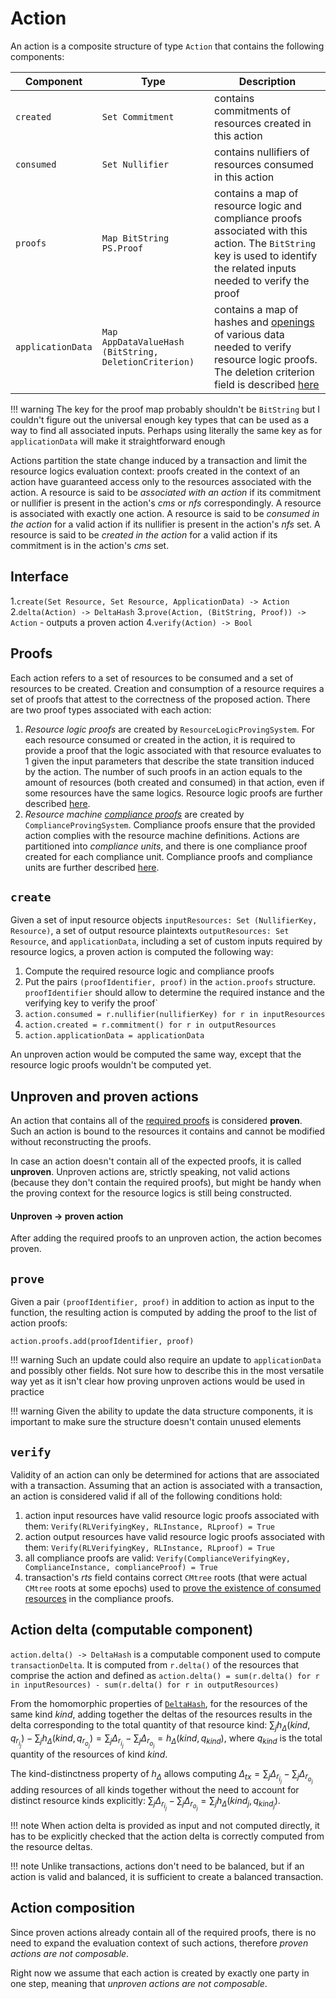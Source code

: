# Action

An action is a composite structure of type `Action` that contains the following components:

|Component|Type|Description|
|-|-|-|
|`created`|`Set Commitment`|contains commitments of resources created in this action|
|`consumed`|`Set Nullifier`|contains nullifiers of resources consumed in this action|
|`proofs`|`Map BitString PS.Proof`|contains a map of resource logic and compliance proofs associated with this action. The `BitString` key is used to identify the related inputs needed to verify the proof|
|`applicationData`|`Map AppDataValueHash (BitString, DeletionCriterion)`|contains a map of hashes and [openings](./../primitive_interfaces/fixed_size_type/hash.md#hash) of various data needed to verify resource logic proofs. The deletion criterion field is described [here](./../notes/storage.md#data-blob-storage)|

!!! warning
    The key for the proof map probably shouldn't be `BitString` but I couldn't figure out the universal enough key types that can be used as a way to find all associated inputs. Perhaps using literally the same key as for `applicationData` will make it straightforward enough

Actions partition the state change induced by a transaction and limit the resource logics evaluation context: proofs created in the context of an action have guaranteed access only to the resources associated with the action. A resource is said to be *associated with an action* if its commitment or nullifier is present in the action's $cms$ or $nfs$ correspondingly. A resource is associated with exactly one action. A resource is said to be *consumed in the action* for a valid action if its nullifier is present in the action's $nfs$ set. A resource is said to be *created in the action* for a valid action if its commitment is in the action's $cms$ set.

## Interface

1.`create(Set Resource, Set Resource, ApplicationData) -> Action`
2.`delta(Action) -> DeltaHash`
3.`prove(Action, (BitString, Proof)) -> Action` - outputs a proven action
4.`verify(Action) -> Bool`

## Proofs
Each action refers to a set of resources to be consumed and a set of resources to be created. Creation and consumption of a resource requires a set of proofs that attest to the correctness of the proposed action. There are two proof types associated with each action:

1. *Resource logic proofs* are created by `ResourceLogicProvingSystem`. For each resource consumed or created in the action, it is required to provide a proof that the logic associated with that resource evaluates to $1$ given the input parameters that describe the state transition induced by the action. The number of such proofs in an action equals to the amount of resources (both created and consumed) in that action, even if some resources have the same logics. Resource logic proofs are further described [here](./proof/logic.md).
2. *Resource machine [compliance proofs](./action.md#compliance-proofs-and-compliance-units)* are created by `ComplianceProvingSystem`. Compliance proofs ensure that the provided action complies with the resource machine definitions. Actions are partitioned into *compliance units*, and there is one compliance proof created for each compliance unit. Compliance proofs and compliance units are further described [here](./proof/compliance.md).


## `create`

Given a set of input resource objects `inputResources: Set (NullifierKey, Resource)`, a set of output resource plaintexts `outputResources: Set Resource`, and `applicationData`, including a set of custom inputs required by resource logics, a proven action is computed the following way:

1. Compute the required resource logic and compliance proofs
2. Put the pairs `(proofIdentifier, proof)` in the `action.proofs` structure. `proofIdentifier` should allow to determine the required instance and the verifying key to verify the proof`
3. `action.consumed = r.nullifier(nullifierKey) for r in inputResources`
4. `action.created = r.commitment() for r in outputResources`
5. `action.applicationData = applicationData`

An unproven action would be computed the same way, except that the resource logic proofs wouldn't be computed yet.

## Unproven and proven actions

An action that contains all of the [required proofs](./action.md#proofs) is considered **proven**. Such an action is bound to the resources it contains and cannot be modified without reconstructing the proofs.

In case an action doesn't contain all of the expected proofs, it is called **unproven**. Unproven actions are, strictly speaking, not valid actions (because they don't contain the required proofs), but might be handy when the proving context for the resource logics is still being constructed.

#### Unproven → proven action

After adding the required proofs to an unproven action, the action becomes proven.

## `prove`

Given a pair `(proofIdentifier, proof)` in addition to action as input to the function, the resulting action is computed by adding the proof to the list of action proofs:

`action.proofs.add(proofIdentifier, proof)`

!!! warning
    Such an update could also require an update to `applicationData` and possibly other fields. Not sure how to describe this in the most versatile way yet as it isn't clear how proving unproven actions would be used in practice

!!! warning
    Given the ability to update the data structure components, it is important to make sure the structure doesn't contain unused elements

## `verify`

Validity of an action can only be determined for actions that are associated with a transaction. Assuming that an action is associated with a transaction, an action is considered valid if all of the following conditions hold:

1. action input resources have valid resource logic proofs associated with them: `Verify(RLVerifyingKey, RLInstance, RLproof) = True`
2. action output resources have valid resource logic proofs associated with them: `Verify(RLVerifyingKey, RLInstance, RLproof) = True`
3. all compliance proofs are valid: `Verify(ComplianceVerifyingKey, ComplianceInstance, complianceProof) = True`
4. transaction's $rts$ field contains correct `CMtree` roots (that were actual `CMtree` roots at some epochs) used to [prove the existence of consumed resources](./action.md#input-existence-check) in the compliance proofs.

## Action delta (computable component)

`action.delta() -> DeltaHash` is a computable component used to compute `transactionDelta`. It is computed from `r.delta()` of the resources that comprise the action and defined as `action.delta() = sum(r.delta() for r in inputResources) - sum(r.delta() for r in outputResources)`

From the homomorphic properties of [`DeltaHash`](./../primitive_interfaces/fixed_size_type/delta_hash.md), for the resources of the same kind $kind$, adding together the deltas of the resources results in the delta corresponding to the total quantity of that resource kind: $\sum_j{h_\Delta(kind, q_{r_{i_j}})} - \sum_j{h_\Delta(kind, q_{r_{o_j}})} = \sum_j{\Delta_{r_{i_j}}} - \sum_j{\Delta_{r_{o_j}}} =  h_\Delta(kind, q_{kind})$, where $q_{kind}$ is the total quantity of the resources of kind $kind$.

The kind-distinctness property of $h_\Delta$ allows computing $\Delta_{tx} = \sum_j{\Delta_{r_{i_j}}} - \sum_j{\Delta_{r_{o_j}}}$ adding resources of all kinds together without the need to account for distinct resource kinds explicitly: $\sum_j{\Delta_{r_{i_j}}} - \sum_j{\Delta_{r_{o_j}}} = \sum_j{h_\Delta(kind_j, q_{kind_j})}$.


!!! note
    When action delta is provided as input and not computed directly, it has to be explicitly checked that the action delta is correctly computed from the resource deltas.

!!! note
    Unlike transactions, actions don't need to be balanced, but if an action is valid and balanced, it is sufficient to create a balanced transaction.

## Action composition

Since proven actions already contain all of the required proofs, there is no need to expand the evaluation context of such actions, therefore *proven actions are not composable*.

Right now we assume that each action is created by exactly one party in one step, meaning that *unproven actions are not composable*.